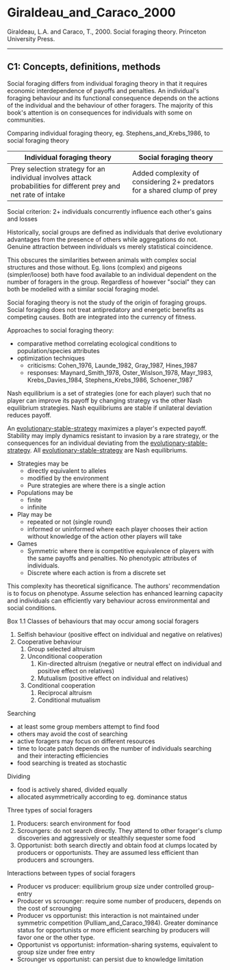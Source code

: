# Giraldeau_and_Caraco_2000

Giraldeau, L.A. and Caraco, T., 2000. Social foraging theory. Princeton University Press.

---

## C1: Concepts, definitions, methods

Social foraging differs from individual foraging theory in that it requires economic interdependence of payoffs and penalties. An individual's foraging behaviour and its functional consequence depends on the actions of the individual and the behaviour of other foragers. The majority of this book's attention is on consequences for individuals with some on communities. 

Comparing individual foraging theory, eg. Stephens_and_Krebs_1986, to social foraging theory

| Individual foraging theory                                                                                        | Social foraging theory                                                  |
| ----------------------------------------------------------------------------------------------------------------- | ----------------------------------------------------------------------- |
| Prey selection strategy for an individual involves attack probabilities for different prey and net rate of intake | Added complexity of considering 2+ predators for a shared clump of prey |

Social criterion: 2+ individuals concurrently influence each other's gains and losses

Historically, social groups are defined as individuals that derive evolutionary advantages from the presence of others while aggregations do not. Genuine attraction between individuals vs merely statistical coincidence. 

This obscures the similarities between animals with complex social structures and those without. Eg. lions (complex) and pigeons (simpler/loose) both have food available to an individual dependent on the number of foragers in the group. Regardless of however "social" they can both be modelled with a similar social foraging model. 

Social foraging theory is not the study of the origin of foraging groups. Social foraging does not treat antipredatory and energetic benefits as competing causes. Both are integrated into the currency of fitness. 

Approaches to social foraging theory:

- comparative method correlating ecological conditions to population/species attributes
- optimization techniques
	- criticisms: Cohen_1976, Launde_1982, Gray_1987, Hines_1987
	- responses: Maynard_Smith_1978, Oster_Wislson_1978, Mayr_1983, Krebs_Davies_1984, Stephens_Krebs_1986, Schoener_1987

Nash equilibrium is a set of strategies (one for each player) such that no player can improve its payoff by changing strategy vs the other Nash equilibrium strategies. Nash equilibriums are stable if unilateral deviation reduces payoff. 

An [evolutionary-stable-strategy](../topics/evolutionary-stable-strategy.md) maximizes a player's expected payoff. Stability may imply dynamics resistant to invasion by a rare strategy, or the consequences for an individual deviating from the [evolutionary-stable-strategy](../topics/evolutionary-stable-strategy.md). All [evolutionary-stable-strategy](../topics/evolutionary-stable-strategy.md) are Nash equilibriums. 

- Strategies may be
	- directly equivalent to alleles 
	- modified by the environment
	- Pure strategies are where there is a single action
- Populations may be 
	- finite
	- infinite
- Play may be
	- repeated or not (single round)
	- informed or uninformed where each player chooses their action without knowledge of the action other players will take
- Games 
	- Symmetric where there is competitive equivalence of players with the same payoffs and penalties. No phenotypic attributes of individuals. 
	- Discrete where each action is from a discrete set

This complexity has theoretical significance. The authors' recommendation is to focus on phenotype. Assume selection has enhanced learning capacity and individuals can efficiently vary behaviour across environmental and social conditions. 

Box 1.1 Classes of behaviours that may occur among social foragers

1. Selfish behaviour (positive effect on individual and negative on relatives)
2. Cooperative behaviour
	1. Group selected altruism
	2. Unconditional cooperation
		1. Kin-directed altruism (negative or neutral effect on individual and positive effect on relatives)
		2. Mutualism (positive effect on individual and relatives)
	3. Conditional cooperation
		1. Reciprocal altruism 
		2. Conditional mutualism

Searching

- at least some group members attempt to find food
- others may avoid the cost of searching
- active foragers may focus on different resources
- time to locate patch depends on the number of individuals searching and their interacting efficiencies
- food searching is treated as stochastic

Dividing

- food is actively shared, divided equally
- allocated asymmetrically according to eg. dominance status

Three types of social foragers

1. Producers: search environment for food
2. Scroungers: do not search directly. They attend to other forager's clump discoveries and aggressively or stealthily sequester some food
3. Opportunist: both search directly and obtain food at clumps located by producers or opportunists. They are assumed less efficient than producers and scroungers. 

Interactions between types of social foragers

- Producer vs producer: equilibrium group size under controlled group-entry
- Producer vs scrounger: require some number of producers, depends on the cost of scrounging
- Producer vs opportunist: this interaction is not maintained under symmetric competition (Pulliam_and_Caraco_1984). Greater dominance status for opportunists or more efficient searching by producers will favor one or the other type. 
- Opportunist vs opportunist: information-sharing systems, equivalent to group size under free entry
- Scrounger vs opportunist: can persist due to knowledge limitation
